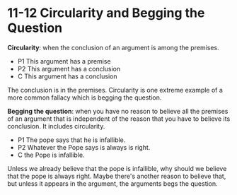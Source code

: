 # 11-12 Circularity and Begging the Question

**Circularity**: when the conclusion of an argument is among the premises.

- P1 This argument has a premise
- P2 This argument has a conclusion
- C This argument has a conclusion

The conclusion is in the premises. Circularity is one extreme example of a more common fallacy which is begging the question.

**Begging the question**: when you have no reason to believe all the premises of an argument that is independent of the reason that you have to believe its conclusion. It includes circularity.

- P1 The pope says that he is infallible.
- P2 Whatever the Pope says is always is right.
- C the Pope is infallible.

Unless we already believe that the pope is infallible, why should we believe that the pope is always right. Maybe there's another reason to believe that, but unless it appears in the argument, the arguments begs the question.



